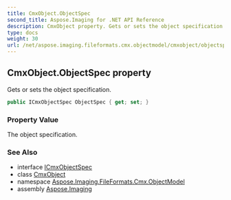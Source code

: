 ```yaml
---
title: CmxObject.ObjectSpec
second_title: Aspose.Imaging for .NET API Reference
description: CmxObject property. Gets or sets the object specification
type: docs
weight: 30
url: /net/aspose.imaging.fileformats.cmx.objectmodel/cmxobject/objectspec/
---
```

## CmxObject.ObjectSpec property

Gets or sets the object specification.

```csharp
public ICmxObjectSpec ObjectSpec { get; set; }
```

### Property Value

The object specification.

### See Also

* interface [ICmxObjectSpec](../../../aspose.imaging.fileformats.cmx.objectmodel.specs/icmxobjectspec/)
* class [CmxObject](../)
* namespace [Aspose.Imaging.FileFormats.Cmx.ObjectModel](../../cmxobject/)
* assembly [Aspose.Imaging](../../../)


